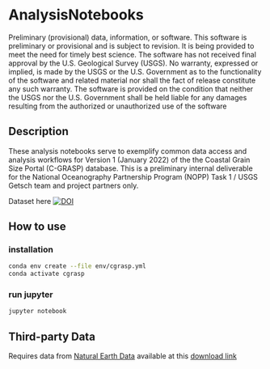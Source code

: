 # AnalysisNotebooks

Preliminary (provisional) data, information, or software. This software is preliminary or provisional and is subject to revision. It is being provided to meet the need for timely best science. The software has not received final approval by the U.S. Geological Survey (USGS). No warranty, expressed or implied, is made by the USGS or the U.S. Government as to the functionality of the software and related material nor shall the fact of release constitute any such warranty. The software is provided on the condition that neither the USGS nor the U.S. Government shall be held liable for any damages resulting from the authorized or unauthorized use of the software

## Description

These analysis notebooks serve to exemplify common data access and analysis workflows for Version 1 (January 2022) of the the Coastal Grain Size Portal (C-GRASP) database. This is a preliminary internal deliverable for the National Oceanography Partnership Program (NOPP) Task 1 / USGS Getsch team and project partners only.

Dataset here
[![DOI](https://zenodo.org/badge/DOI/10.5281/zenodo.5874231.svg)](https://doi.org/10.5281/zenodo.5874231)


## How to use

### installation

```bash
conda env create --file env/cgrasp.yml
conda activate cgrasp
```

### run jupyter

```bash
jupyter notebook
```

## Third-party Data 
Requires data from [Natural Earth Data](https://www.naturalearthdata.com/downloads/) available at this [download link](http://naciscdn.org/naturalearth/packages/natural_earth_vector.zip)
